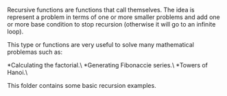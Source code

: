 Recursive functions are functions that call themselves. The idea is
represent a problem in terms of one or more smaller problems and
add one or more base condition to stop recursion (otherwise it will
go to an infinite loop).

This type or functions are very useful to solve many mathematical problemas
such as:

*Calculating the factorial.\\
*Generating Fibonaccie series.\\
*Towers of Hanoi.\\

This folder contains some basic recursion examples.